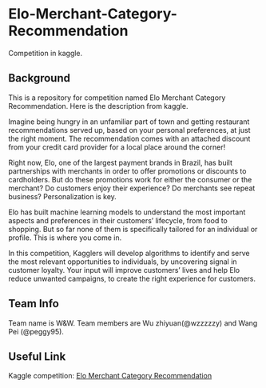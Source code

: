 # Elo-Merchant-Category-Recommendation

Competition in kaggle.

## Background
This is a repository for competition named Elo Merchant Category Recommendation. Here is the description from kaggle.

Imagine being hungry in an unfamiliar part of town and getting restaurant recommendations served up, based on your personal preferences, at just the right moment. The recommendation comes with an attached discount from your credit card provider for a local place around the corner!

Right now, Elo, one of the largest payment brands in Brazil, has built partnerships with merchants in order to offer promotions or discounts to cardholders. But do these promotions work for either the consumer or the merchant? Do customers enjoy their experience? Do merchants see repeat business? Personalization is key.

Elo has built machine learning models to understand the most important aspects and preferences in their customers’ lifecycle, from food to shopping. But so far none of them is specifically tailored for an individual or profile. This is where you come in.

In this competition, Kagglers will develop algorithms to identify and serve the most relevant opportunities to individuals, by uncovering signal in customer loyalty. Your input will improve customers’ lives and help Elo reduce unwanted campaigns, to create the right experience for customers.

## Team Info
Team name is W&W. Team members are Wu zhiyuan(@wzzzzzy) and Wang Pei (@peggy95).

## Useful Link
Kaggle competition: [Elo Merchant Category Recommendation](https://www.kaggle.com/c/elo-merchant-category-recommendation)
